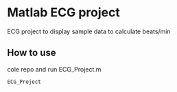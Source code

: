 # Matlab ECG project
ECG project to display sample data to calculate beats/min

## How to use 
cole repo and run ECG_Project.m
```bash
ECG_Project
```